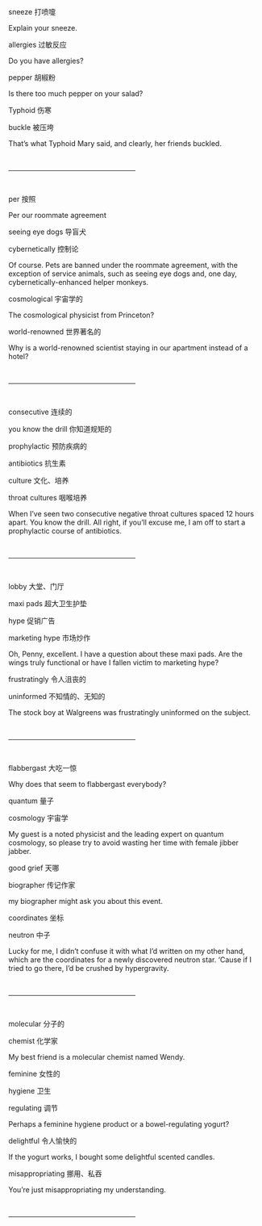 sneeze 打喷嚏

Explain your sneeze.

allergies 过敏反应

Do you have allergies?

pepper 胡椒粉

Is there too much pepper on your salad?

Typhoid 伤寒

buckle 被压垮

That’s what Typhoid Mary said, and clearly, her friends buckled.

<br /><hr color="#98bf21" size="5px" width="50%" align="left" /><br />

per 按照

Per our roommate agreement

seeing eye dogs 导盲犬

cybernetically 控制论

Of course. Pets are banned under the roommate agreement, with the exception of service animals,
such as seeing eye dogs and, one day, cybernetically-enhanced helper monkeys.

cosmological 宇宙学的

The cosmological physicist from Princeton?

world-renowned 世界著名的

Why is a world-renowned scientist staying in our apartment instead of a hotel?

<br /><hr color="#98bf21" size="5px" width="50%" align="left" /><br />

consecutive 连续的

you know the drill 你知道规矩的

prophylactic 预防疾病的

antibiotics 抗生素

culture 文化、培养

throat cultures 咽喉培养

When I’ve seen two consecutive negative throat cultures spaced 12 hours apart.
You know the drill. All right, if you’ll excuse me, I am off to start a prophylactic course of antibiotics.

<br /><hr color="#98bf21" size="5px" width="50%" align="left" /><br />

lobby 大堂、门厅

maxi pads 超大卫生护垫

hype 促销广告

marketing hype 市场炒作

Oh, Penny, excellent. I have a question about these maxi pads.
Are the wings truly functional or have I fallen victim to marketing hype?

frustratingly 令人沮丧的

uninformed 不知情的、无知的

The stock boy at Walgreens was frustratingly uninformed on the subject.

<br /><hr color="#98bf21" size="5px" width="50%" align="left" /><br />

flabbergast 大吃一惊

Why does that seem to flabbergast everybody?

quantum 量子

cosmology 宇宙学

My guest is a noted physicist and the leading expert on quantum cosmology,
so please try to avoid wasting her time with female jibber jabber.

good grief 天哪

biographer 传记作家

my biographer might ask you about this event.

coordinates 坐标

neutron 中子

Lucky for me, I didn’t confuse it with what I’d written on my other hand, which are the coordinates for a newly discovered neutron star.
‘Cause if I tried to go there, I’d be crushed by hypergravity.

<br /><hr color="#98bf21" size="5px" width="50%" align="left" /><br />


molecular 分子的

chemist 化学家

My best friend is a molecular chemist named Wendy.

feminine 女性的

hygiene 卫生

regulating 调节

Perhaps a feminine hygiene product or a bowel-regulating yogurt?

delightful 令人愉快的

If the yogurt works, I bought some delightful scented candles.

misappropriating 挪用、私吞

You’re just misappropriating my understanding.

<br /><hr color="#98bf21" size="5px" width="50%" align="left" /><br />
